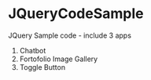 # JQueryCodeSample
JQuery Sample code - include 3 apps

1. Chatbot
2. Fortofolio Image Gallery
3. Toggle Button
